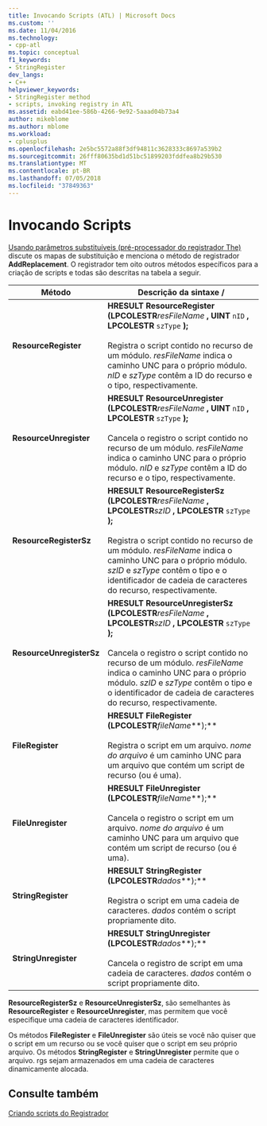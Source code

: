 ```yaml
---
title: Invocando Scripts (ATL) | Microsoft Docs
ms.custom: ''
ms.date: 11/04/2016
ms.technology:
- cpp-atl
ms.topic: conceptual
f1_keywords:
- StringRegister
dev_langs:
- C++
helpviewer_keywords:
- StringRegister method
- scripts, invoking registry in ATL
ms.assetid: eabd41ee-586b-4266-9e92-5aaad04b73a4
author: mikeblome
ms.author: mblome
ms.workload:
- cplusplus
ms.openlocfilehash: 2e5bc5572a88f3df94811c3628333c8697a539b2
ms.sourcegitcommit: 26fff80635bd1d51bc51899203fddfea8b29b530
ms.translationtype: MT
ms.contentlocale: pt-BR
ms.lasthandoff: 07/05/2018
ms.locfileid: "37849363"
---
```

# <a name="invoking-scripts"></a>Invocando Scripts
[Usando parâmetros substituíveis (pré-processador do registrador The)](../atl/using-replaceable-parameters-the-registrar-s-preprocessor.md) discute os mapas de substituição e menciona o método de registrador **AddReplacement**. O registrador tem oito outros métodos específicos para a criação de scripts e todas são descritas na tabela a seguir.  
  
|Método|Descrição da sintaxe /|  
|------------|-------------------------|  
|**ResourceRegister**|**HRESULT ResourceRegister (LPCOLESTR***resFileName* **, UINT** `nID` **, LPCOLESTR** `szType` **);** <br /><br /> Registra o script contido no recurso de um módulo. *resFileName* indica o caminho UNC para o próprio módulo. *nID* e *szType* contêm a ID do recurso e o tipo, respectivamente.|  
|**ResourceUnregister**|**HRESULT ResourceUnregister (LPCOLESTR***resFileName* **, UINT** `nID` **, LPCOLESTR** `szType` **);** <br /><br /> Cancela o registro o script contido no recurso de um módulo. *resFileName* indica o caminho UNC para o próprio módulo. *nID* e *szType* contêm a ID do recurso e o tipo, respectivamente.|  
|**ResourceRegisterSz**|**HRESULT ResourceRegisterSz (LPCOLESTR***resFileName* **, LPCOLESTR***szID* **, LPCOLESTR** `szType` **);** <br /><br /> Registra o script contido no recurso de um módulo. *resFileName* indica o caminho UNC para o próprio módulo. *szID* e *szType* contêm o tipo e o identificador de cadeia de caracteres do recurso, respectivamente.|  
|**ResourceUnregisterSz**|**HRESULT ResourceUnregisterSz (LPCOLESTR***resFileName* **, LPCOLESTR***szID* **, LPCOLESTR** `szType` **);** <br /><br /> Cancela o registro o script contido no recurso de um módulo. *resFileName* indica o caminho UNC para o próprio módulo. *szID* e *szType* contêm o tipo e o identificador de cadeia de caracteres do recurso, respectivamente.|  
|**FileRegister**|**HRESULT FileRegister (LPCOLESTR***fileName***);** <br /><br /> Registra o script em um arquivo. *nome do arquivo* é um caminho UNC para um arquivo que contém um script de recurso (ou é uma).|  
|**FileUnregister**|**HRESULT FileUnregister (LPCOLESTR***fileName***);** <br /><br /> Cancela o registro o script em um arquivo. *nome do arquivo* é um caminho UNC para um arquivo que contém um script de recurso (ou é uma).|  
|**StringRegister**|**HRESULT StringRegister (LPCOLESTR***dados***);** <br /><br /> Registra o script em uma cadeia de caracteres. *dados* contém o script propriamente dito.|  
|**StringUnregister**|**HRESULT StringUnregister (LPCOLESTR***dados***);** <br /><br /> Cancela o registro de script em uma cadeia de caracteres. *dados* contém o script propriamente dito.|  
  
 **ResourceRegisterSz** e **ResourceUnregisterSz**, são semelhantes às **ResourceRegister** e **ResourceUnregister**, mas permitem que você especifique uma cadeia de caracteres identificador.  
  
 Os métodos **FileRegister** e **FileUnregister** são úteis se você não quiser que o script em um recurso ou se você quiser que o script em seu próprio arquivo. Os métodos **StringRegister** e **StringUnregister** permite que o arquivo. rgs sejam armazenados em uma cadeia de caracteres dinamicamente alocada.  
  
## <a name="see-also"></a>Consulte também  
 [Criando scripts do Registrador](../atl/creating-registrar-scripts.md)


